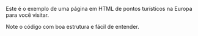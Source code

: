 Este é o exemplo de uma página em HTML de pontos turísticos na Europa para você visitar.

Note o código com boa estrutura e fácil de entender.

